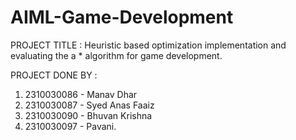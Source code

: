 # AIML-Game-Development
PROJECT TITLE : Heuristic based optimization implementation and evaluating the a * algorithm for game development.

PROJECT DONE BY :  
1. 2310030086 - Manav Dhar 
2. 2310030087 - Syed Anas Faaiz
3. 2310030090 - Bhuvan Krishna
4. 2310030097 - Pavani.

